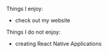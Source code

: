 Things I enjoy: 
- check out my website

Things I do not enjoy:
- creating React Native Applications
